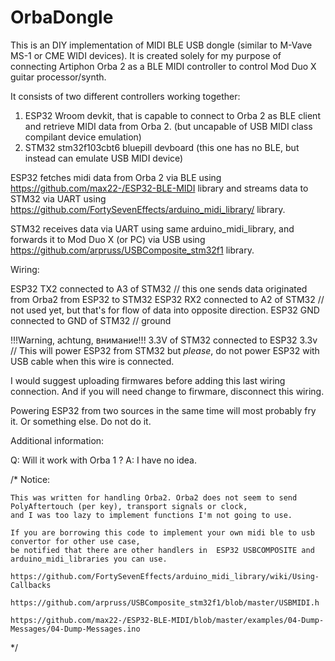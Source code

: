 # OrbaDongle


This is an DIY  implementation of  MIDI BLE  USB dongle  (similar to M-Vave MS-1 or CME WIDI devices).
It is created solely for my purpose of connecting Artiphon Orba 2 as a BLE MIDI controller to control Mod Duo X guitar processor/synth.

It consists of two different controllers working together:

1) ESP32 Wroom devkit, that is capable to connect to Orba 2 as BLE client and retrieve MIDI data from Orba 2. (but uncapable of USB MIDI class compilant device emulation)
2) STM32 stm32f103cbt6 bluepill devboard  (this one has no BLE, but instead can emulate USB MIDI device)



ESP32 fetches midi data from Orba 2 via BLE using https://github.com/max22-/ESP32-BLE-MIDI library and streams data to STM32 via UART using https://github.com/FortySevenEffects/arduino_midi_library/ library.


STM32 receives data via UART using same arduino_midi_library, and forwards it to Mod Duo X (or PC)  via USB using  https://github.com/arpruss/USBComposite_stm32f1 library.



Wiring:

ESP32 TX2 connected to A3 of STM32    // this one  sends data originated from Orba2  from ESP32 to STM32
ESP32 RX2 connected to A2 of STM32    // not used yet, but that's for flow of data into opposite direction.
ESP32 GND connected to GND of STM32   // ground

!!!Warning, achtung, внимание!!! 
3.3V of STM32 connected to ESP32 3.3v   // This will power ESP32 from STM32 but *please*, do not power ESP32 with USB cable when this wire is connected. 

I would suggest uploading firmwares before adding this last wiring connection. And if you will need change to firwmare, disconnect this wiring.

Powering ESP32 from two sources in the same time will most probably fry it. Or something else. Do not do it. 
 


Additional information:

Q: Will it work with Orba 1 ?
A:  I have no idea.



 /*  Notice:
    
    This was written for handling Orba2. Orba2 does not seem to send PolyAftertouch (per key), transport signals or clock, 
    and I was too lazy to implement functions I'm not going to use.

    If you are borrowing this code to implement your own midi ble to usb convertor for other use case,    
    be notified that there are other handlers in  ESP32 USBCOMPOSITE and arduino_midi_libraries you can use.

    https://github.com/FortySevenEffects/arduino_midi_library/wiki/Using-Callbacks

    https://github.com/arpruss/USBComposite_stm32f1/blob/master/USBMIDI.h

    https://github.com/max22-/ESP32-BLE-MIDI/blob/master/examples/04-Dump-Messages/04-Dump-Messages.ino


 */
